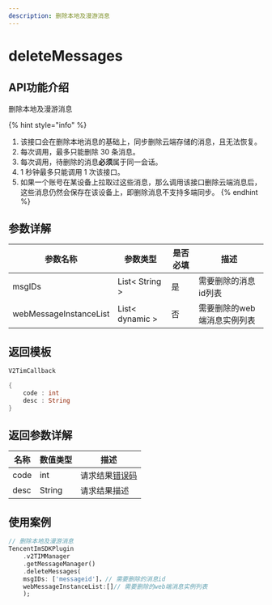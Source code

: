 ```yaml
---
description: 删除本地及漫游消息
---
```


# deleteMessages

## API功能介绍

删除本地及漫游消息

{% hint style="info" %}
1. 该接口会在删除本地消息的基础上，同步删除云端存储的消息，且无法恢复。
2. 每次调用，最多只能删除 30 条消息。
3. 每次调用，待删除的消息**必须**属于同一会话。
4. 1 秒钟最多只能调用 1 次该接口。
5. 如果一个账号在某设备上拉取过这些消息，那么调用该接口删除云端消息后，这些消息仍然会保存在该设备上，即删除消息不支持多端同步。
{% endhint %}

## 参数详解

| 参数名称                   | 参数类型            | 是否必填 | 描述              |
| ---------------------- | --------------- | ---- | --------------- |
| msgIDs                 | List< String >  | 是    | 需要删除的消息id列表     |
| webMessageInstanceList | List< dynamic > | 否    | 需要删除的web端消息实例列表 |

## 返回模板

```dart
V2TimCallback

{
    code : int
    desc : String
}
```

## 返回参数详解

| 名称   | 数值类型   | 描述                                                             |
| ---- | ------ | -------------------------------------------------------------- |
| code | int    | 请求结果[错误码](https://cloud.tencent.com/document/product/269/1671) |
| desc | String | 请求结果描述                                                         |

## 使用案例  &#x20;

```dart
// 删除本地及漫游消息
TencentImSDKPlugin
    .v2TIMManager
    .getMessageManager()
    .deleteMessages(
    msgIDs: ['messageid']，// 需要删除的消息id
    webMessageInstanceList:[]// 需要删除的web端消息实例列表
    );
```
